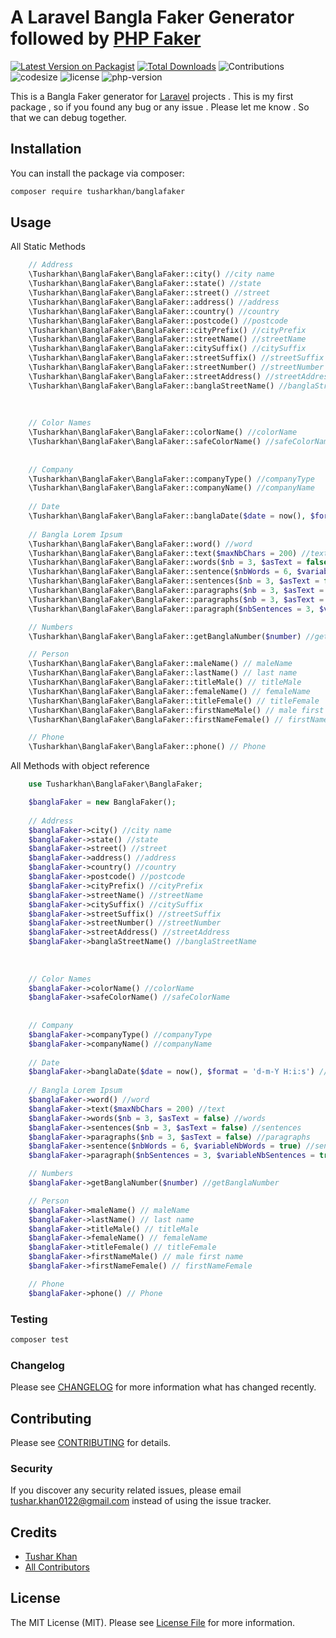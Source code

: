 # A Laravel Bangla Faker Generator followed by [PHP Faker](https://fakerphp.github.io/)

[![Latest Version on Packagist](https://img.shields.io/packagist/v/alaminfirdows/laravel-editorjs.svg?style=flat-square)](https://packagist.org/packages/alaminfirdows/laravel-editorjs)
[![Total Downloads](https://img.shields.io/github/downloads/tusharkhan/banglafaker/total)](https://packagist.org/packages/tusharkhan/banglafaker)
![Contributions](https://img.shields.io/github/contributors/tusharkhan/banglafaker)
![codesize](https://img.shields.io/github/languages/code-size/tusharkhan/banglafaker)
![license](https://img.shields.io/github/license/tusharkhan/banglafaker)
![php-version](https://img.shields.io/packagist/php-v/tusharkhan/banglafaker)


This is a Bangla Faker generator for [Laravel](https://laravel.com/) projects . This is my first package , so if you found any bug or any issue . Please let me know . So that we can debug together.

## Installation

You can install the package via composer:

```bash
composer require tusharkhan/banglafaker
```

## Usage


All Static Methods
```php
    // Address
    \Tusharkhan\BanglaFaker\BanglaFaker::city() //city name
    \Tusharkhan\BanglaFaker\BanglaFaker::state() //state
    \Tusharkhan\BanglaFaker\BanglaFaker::street() //street
    \Tusharkhan\BanglaFaker\BanglaFaker::address() //address
    \Tusharkhan\BanglaFaker\BanglaFaker::country() //country
    \Tusharkhan\BanglaFaker\BanglaFaker::postcode() //postcode
    \Tusharkhan\BanglaFaker\BanglaFaker::cityPrefix() //cityPrefix
    \Tusharkhan\BanglaFaker\BanglaFaker::streetName() //streetName
    \Tusharkhan\BanglaFaker\BanglaFaker::citySuffix() //citySuffix
    \Tusharkhan\BanglaFaker\BanglaFaker::streetSuffix() //streetSuffix
    \Tusharkhan\BanglaFaker\BanglaFaker::streetNumber() //streetNumber
    \Tusharkhan\BanglaFaker\BanglaFaker::streetAddress() //streetAddress
    \Tusharkhan\BanglaFaker\BanglaFaker::banglaStreetName() //banglaStreetName
    
    
    
    // Color Names
    \Tusharkhan\BanglaFaker\BanglaFaker::colorName() //colorName
    \Tusharkhan\BanglaFaker\BanglaFaker::safeColorName() //safeColorName
    
    
    // Company
    \Tusharkhan\BanglaFaker\BanglaFaker::companyType() //companyType
    \Tusharkhan\BanglaFaker\BanglaFaker::companyName() //companyName
    
    // Date
    \Tusharkhan\BanglaFaker\BanglaFaker::banglaDate($date = now(), $format = 'd-m-Y H:i:s') //banglaDate
    
    // Bangla Lorem Ipsum
    \Tusharkhan\BanglaFaker\BanglaFaker::word() //word
    \Tusharkhan\BanglaFaker\BanglaFaker::text($maxNbChars = 200) //text
    \Tusharkhan\BanglaFaker\BanglaFaker::words($nb = 3, $asText = false) //words
    \Tusharkhan\BanglaFaker\BanglaFaker::sentence($nbWords = 6, $variableNbWords = true) //sentence
    \Tusharkhan\BanglaFaker\BanglaFaker::sentences($nb = 3, $asText = false) //sentences
    \Tusharkhan\BanglaFaker\BanglaFaker::paragraphs($nb = 3, $asText = false) //paragraphs
    \Tusharkhan\BanglaFaker\BanglaFaker::paragraphs($nb = 3, $asText = false) //paragraphs
    \Tusharkhan\BanglaFaker\BanglaFaker::paragraph($nbSentences = 3, $variableNbSentences = true) //paragraph

    // Numbers
    \Tusharkhan\BanglaFaker\BanglaFaker::getBanglaNumber($number) //getBanglaNumber

    // Person 
    \TusharKhan\BanglaFaker\BanglaFaker::maleName() // maleName
    \TusharKhan\BanglaFaker\BanglaFaker::lastName() // last name
    \TusharKhan\BanglaFaker\BanglaFaker::titleMale() // titleMale
    \TusharKhan\BanglaFaker\BanglaFaker::femaleName() // femaleName
    \TusharKhan\BanglaFaker\BanglaFaker::titleFemale() // titleFemale
    \TusharKhan\BanglaFaker\BanglaFaker::firstNameMale() // male first name
    \TusharKhan\BanglaFaker\BanglaFaker::firstNameFemale() // firstNameFemale

    // Phone
    \Tusharkhan\BanglaFaker\BanglaFaker::phone() // Phone
```



All Methods with object reference
```php
    use Tusharkhan\BanglaFaker\BanglaFaker;

    $banglaFaker = new BanglaFaker();
    
    // Address
    $banglaFaker->city() //city name
    $banglaFaker->state() //state
    $banglaFaker->street() //street
    $banglaFaker->address() //address
    $banglaFaker->country() //country
    $banglaFaker->postcode() //postcode
    $banglaFaker->cityPrefix() //cityPrefix
    $banglaFaker->streetName() //streetName
    $banglaFaker->citySuffix() //citySuffix
    $banglaFaker->streetSuffix() //streetSuffix
    $banglaFaker->streetNumber() //streetNumber
    $banglaFaker->streetAddress() //streetAddress
    $banglaFaker->banglaStreetName() //banglaStreetName
    
    
    
    // Color Names
    $banglaFaker->colorName() //colorName
    $banglaFaker->safeColorName() //safeColorName
    
    
    // Company
    $banglaFaker->companyType() //companyType
    $banglaFaker->companyName() //companyName
    
    // Date
    $banglaFaker->banglaDate($date = now(), $format = 'd-m-Y H:i:s') //banglaDate
    
    // Bangla Lorem Ipsum
    $banglaFaker->word() //word
    $banglaFaker->text($maxNbChars = 200) //text
    $banglaFaker->words($nb = 3, $asText = false) //words
    $banglaFaker->sentences($nb = 3, $asText = false) //sentences
    $banglaFaker->paragraphs($nb = 3, $asText = false) //paragraphs
    $banglaFaker->sentence($nbWords = 6, $variableNbWords = true) //sentence
    $banglaFaker->paragraph($nbSentences = 3, $variableNbSentences = true) //paragraph

    // Numbers
    $banglaFaker->getBanglaNumber($number) //getBanglaNumber

    // Person 
    $banglaFaker->maleName() // maleName
    $banglaFaker->lastName() // last name
    $banglaFaker->titleMale() // titleMale
    $banglaFaker->femaleName() // femaleName
    $banglaFaker->titleFemale() // titleFemale
    $banglaFaker->firstNameMale() // male first name
    $banglaFaker->firstNameFemale() // firstNameFemale

    // Phone
    $banglaFaker->phone() // Phone
```

### Testing

```bash
composer test
```

### Changelog

Please see [CHANGELOG](CHANGELOG.md) for more information what has changed recently.

## Contributing

Please see [CONTRIBUTING](CONTRIBUTING.md) for details.

### Security

If you discover any security related issues, please email tushar.khan0122@gmail.com instead of using the issue tracker.

## Credits

-   [Tushar Khan](https://github.com/tusharkhan)
-   [All Contributors](../../contributors)

## License

The MIT License (MIT). Please see [License File](LICENSE.md) for more information.

